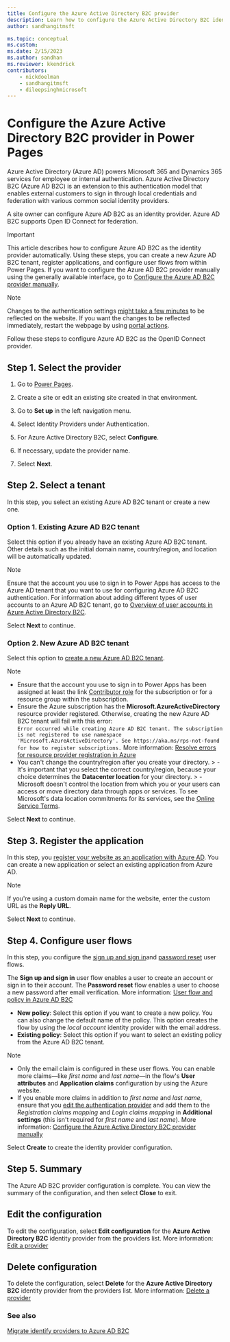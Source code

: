 ```yaml
---
title: Configure the Azure Active Directory B2C provider
description: Learn how to configure the Azure Active Directory B2C identity provider for Power Pages.
author: sandhangitmsft

ms.topic: conceptual
ms.custom: 
ms.date: 2/15/2023
ms.author: sandhan
ms.reviewer: kkendrick
contributors:
    - nickdoelman
    - sandhangitmsft
    - dileepsinghmicrosoft
---
```


# Configure the Azure Active Directory B2C provider in Power Pages

Azure Active Directory (Azure AD) powers Microsoft 365 and Dynamics 365 services for employee or internal authentication. Azure Active Directory B2C (Azure AD B2C) is an extension to this authentication model that enables external customers to sign in through local credentials and federation with various common social identity providers.

A site owner can configure Azure AD B2C as an identity provider. Azure AD B2C supports Open ID Connect for federation.

> [!IMPORTANT]
> This article describes how to configure Azure AD B2C as the identity provider automatically. Using these steps, you can create a new Azure AD B2C tenant, register applications, and configure user flows from within Power Pages. If you want to configure the Azure AD B2C provider manually using the generally available interface, go to [Configure the Azure AD B2C provider manually](/power-apps/maker/portals/configure/configure-azure-ad-b2c-provider-manual).

> [!NOTE]
> Changes to the authentication settings [might take a few minutes](/power-apps/maker/portals/admin/clear-server-side-cache) to be reflected on the website. If you want the changes to be reflected immediately, restart the webpage by using [portal actions](/power-apps/maker/portals/admin/admin-overview).

Follow these steps to configure Azure AD B2C as the OpenID Connect provider.

## Step 1. Select the provider

1. Go to [Power Pages](https://make.powerpages.microsoft.com).

1. Create a site or edit an existing site created in that environment.

1. Go to **Set up** in the left navigation menu.

1. Select Identity Providers under Authentication.

1. For Azure Active Directory B2C, select **Configure**.

1. If necessary, update the provider name.

1. Select **Next**.

## Step 2. Select a tenant

In this step, you select an existing Azure AD B2C tenant or create a new one.

### Option 1. Existing Azure AD B2C tenant

Select this option if you already have an existing Azure AD B2C tenant. Other details such as the initial domain name, country/region, and location will be automatically updated.

> [!NOTE]
> Ensure that the account you use to sign in to Power Apps has access to the Azure AD tenant that you want to use for configuring Azure AD B2C authentication. For information about adding different types of user accounts to an Azure AD B2C tenant, go to [Overview of user accounts in Azure Active Directory B2C](/azure/active-directory-b2c/user-overview).

Select **Next** to continue.

### Option 2. New Azure AD B2C tenant

Select this option to [create a new Azure AD B2C tenant](/azure/active-directory-b2c/tutorial-create-tenant).

> [!NOTE]
> - Ensure that the account you use to sign in to Power Apps has been assigned at least the link [Contributor role](/azure/role-based-access-control/built-in-roles) for the subscription or for a resource group within the subscription.
> - Ensure the Azure subscription has the **Microsoft.AzureActiveDirectory** resource provider registered. Otherwise, creating the new Azure AD B2C tenant will fail with this error:
> <br /> `Error occurred while creating Azure AD B2C tenant. The subscription is not registered to use namespace 'Microsoft.AzureActiveDirectory'. See https://aka.ms/rps-not-found for how to register subscriptions.` More information: [Resolve errors for resource provider registration in Azure](/azure/azure-resource-manager/templates/error-register-resource-provider) 
> - You can't change the country/region after you create your directory.
    > - It's important that you select the correct country/region, because your choice determines the **Datacenter location** for your directory.
    > - Microsoft doesn't control the location from which you or your users can access or move directory data through apps or services. To see Microsoft's data location commitments for its services, see the [Online Service Terms](https://go.microsoft.com/fwlink?linkid=2009014).

Select **Next** to continue.

## Step 3. Register the application

In this step, you [register your website as an application with Azure AD](/azure/active-directory-b2c/tutorial-register-applications?tabs=app-reg-ga). You can create a new application or select an existing application from Azure AD.

> [!NOTE]
> If you're using a custom domain name for the website, enter the custom URL as the **Reply URL**.

Select **Next** to continue.

## Step 4. Configure user flows

In this step, you configure the [sign up and sign in](/azure/active-directory-b2c/tutorial-create-user-flows?pivots=b2c-user-flow)and [password reset](/azure/active-directory-b2c/tutorial-create-user-flows?pivots=b2c-user-flow) user flows. 

The **Sign up and sign in** user flow enables a user to create an account or sign in to their account. 
The **Password reset** flow enables a user to choose a new password after email verification. 
More information: [User flow and policy in Azure AD B2C](/azure/active-directory-b2c/user-flow-overview#user-flow-versions) 

- **New policy**: Select this option if you want to create a new policy. You can also change the default name of the policy. This option creates the flow by using the *local account* identity provider with the email address.
- **Existing policy**: Select this option if you want to select an existing policy from the Azure AD B2C tenant.

> [!NOTE]
> - Only the email claim is configured in these user flows. You can enable more claims&mdash;like *first name* and *last name*&mdash;in the flow's **User attributes** and **Application claims** configuration by using the Azure website. 
> - If you enable more claims in addition to *first name* and *last name*, ensure that you [edit the authentication provider](#edit-the-configuration) and add them to the *Registration claims mapping* and *Login claims mapping* in **Additional settings** (this isn't required for *first name* and *last name*). More information: [Configure the Azure Active Directory B2C provider manually](/power-apps/maker/portals/configure/configure-azure-ad-b2c-provider-manual)

Select **Create** to create the identity provider configuration.

## Step 5. Summary

The Azure AD B2C provider configuration is complete. You can view the summary of the configuration, and then select **Close** to exit.

## Edit the configuration

To edit the configuration, select **Edit configuration** for the **Azure Active Directory B2C** identity provider from the providers list. More information: [Edit a provider](/power-apps/maker/portals/configure/use-simplified-authentication-configuration)

## Delete configuration

To delete the configuration, select **Delete** for the **Azure Active Directory B2C** identity provider from the providers list. More information: [Delete a provider](/power-apps/maker/portals/configure/use-simplified-authentication-configuration)

### See also

[Migrate identify providers to Azure AD B2C](/power-apps/maker/portals/configure/migrate-identity-providers)
